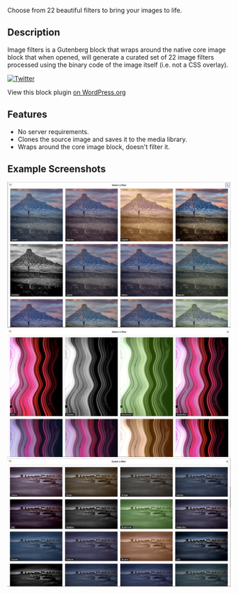Choose from 22 beautiful filters to bring your images to life.

## Description

Image filters is a Gutenberg block that wraps around the native core image block that when opened, will generate a curated set of 22 image filters processed using the binary code of the image itself (i.e. not a CSS overlay).

[![Twitter](https://img.shields.io/twitter/url/https/twitter.com/kevinbatdorf.svg?style=social&label=Follow%20%40kevinbatdorf)](https://twitter.com/kevinbatdorf)

View this block plugin [on WordPress.org](https://wordpress.org/plugins/image-filters)


## Features
- No server requirements.
- Clones the source image and saves it to the media library.
- Wraps around the core image block, doesn't filter it.

## Example Screenshots
![alt text](.wordpress-org/screenshot-1.png "Example")
![alt text](.wordpress-org/screenshot-2.png "Example 2")
![alt text](.wordpress-org/screenshot-3.png "Example 3")
